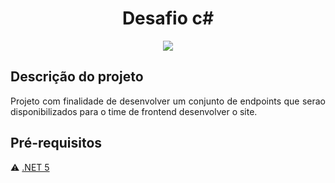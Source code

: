 <h1 align="center"> Desafio c# </h1>

<p align="center">
<img src="http://img.shields.io/static/v1?label=STATUS&message=EM%20DESENVOLVIMENTO&color=GREEN&style=for-the-badge"/>
</p>

## Descrição do projeto 

<p align="justify">
  Projeto com finalidade de desenvolver um conjunto de endpoints que serao disponibilizados para o time de frontend desenvolver o site. 
</p>

## Pré-requisitos

:warning: [.NET 5](https://dotnet.microsoft.com/en-us/download/dotnet/5.0)
